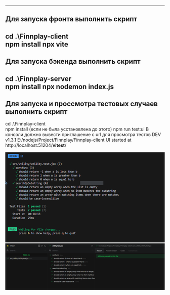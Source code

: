 
------------------------------------------
Для запуска фронта выполнить скрипт 
------------------------------------------
cd .\Finnplay-client\
npm install
npx vite 
------------------------------------------
Для запуска бэкенда выполнить скрипт 
------------------------------------------
cd .\Finnplay-server\
npm install
npx nodemon index.js
------------------------------------------
Для запуска и проссмотра тестовых случаев выполнить скрипт
------------------------------------------
cd .\Finnplay-client\
npm install (если не была усстановлена до этого)
npm run test:ui
В консоли должно вывести приглашение с url для просмотра тестов 
DEV  v1.3.1 E:/nodejs/Project/Finnplay/Finnplay-client
      UI started at http://localhost:51204/__vitest__/

<img src="https://github.com/hays0503/Finnplay/blob/main/1.png?raw=true" alt="приглашение">

<img src="https://github.com/hays0503/Finnplay/blob/main/2.png?raw=true" alt="тесты">
 
